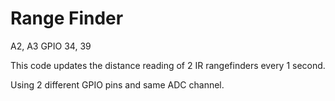 # Range Finder

A2, A3 
GPIO 34, 39 

This code updates the distance reading of 2 IR rangefinders every 1 second. 

Using 2 different GPIO pins and same ADC channel.
